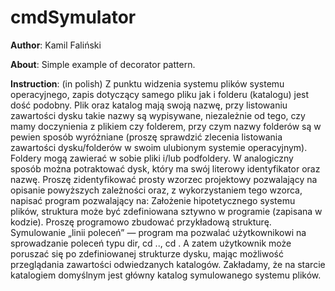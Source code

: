 # cmdSymulator

__Author__: Kamil Faliński

__About__: Simple example of decorator pattern.

__Instruction__: (in polish)
Z punktu widzenia systemu plików systemu operacyjnego, zapis dotyczący samego pliku jak i folderu (katalogu) jest dość podobny. Plik oraz katalog mają swoją nazwę, przy listowaniu zawartości dysku takie nazwy są wypisywane, niezależnie od tego, czy mamy doczynienia z plikiem czy folderem, przy czym nazwy folderów są w pewien sposób wyróżniane (proszę sprawdzić zlecenia listowania zawartości dysku/folderów w swoim ulubionym systemie operacyjnym). Foldery mogą zawierać w sobie pliki i/lub podfoldery. W analogiczny sposób można potraktować dysk, który ma swój literowy identyfikator oraz nazwę. Proszę zidentyfikować prosty wzorzec projektowy pozwalający na opisanie powyższych zależności oraz, z wykorzystaniem tego wzorca, napisać program pozwalający na:
Założenie hipotetycznego systemu plików, struktura może być zdefiniowana sztywno w programie (zapisana w kodzie). Proszę programowo zbudować przykładową strukturę.
Symulowanie „linii poleceń” — program ma pozwalać użytkownikowi na sprowadzanie poleceń typu dir, cd .., cd <nazwa podkatalogu>. A zatem użytkownik może poruszać się po zdefiniowanej strukturze dysku, mając możliwość przeglądania zawartości odwiedzanych katalogów. Zakładamy, że na starcie katalogiem domyślnym jest główny katalog symulowanego systemu plików.

